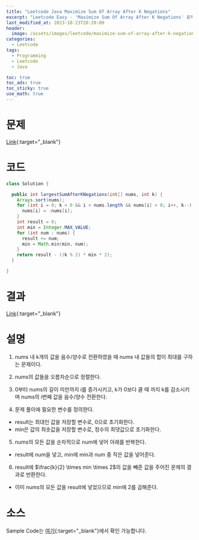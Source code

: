 ```yaml
---
title: "Leetcode Java Maximize Sum Of Array After K Negations"
excerpt: "Leetcode Easy - 'Maximize Sum Of Array After K Negations' 문제 Java 풀이"
last_modified_at: 2023-10-23T20:20:00
header:
  image: /assets/images/leetcode/maximize-sum-of-array-after-k-negations.png
categories:
  - Leetcode
tags:
  - Programming
  - Leetcode
  - Java

toc: true
toc_ads: true
toc_sticky: true
use_math: true
---
```

# 문제
[Link](https://leetcode.com/problems/maximize-sum-of-array-after-k-negations){:target="_blank"}

# 코드
```java
class Solution {

  public int largestSumAfterKNegations(int[] nums, int k) {
    Arrays.sort(nums);
    for (int i = 0; k > 0 && i < nums.length && nums[i] < 0; i++, k--) {
      nums[i] = -nums[i];
    }
    int result = 0;
    int min = Integer.MAX_VALUE;
    for (int num : nums) {
      result += num;
      min = Math.min(min, num);
    }
    return result - ((k % 2) * min * 2);
  }

}
```

# 결과
[Link](https://leetcode.com/problems/maximize-sum-of-array-after-k-negations/submissions/1082060488/){:target="_blank"}

# 설명
1. nums 내 k개의 값을 음수/양수로 전환하였을 때 nums 내 값들의 합이 최대를 구하는 문제이다.

2. nums의 값들을 오름차순으로 정렬한다.

3. 0부터 nums의 길이 미만까지 i를 증가시키고, k가 0보다 클 때 까지 k를 감소시키며 nums의 i번째 값을 음수/양수 전환한다.

4. 문제 풀이에 필요한 변수를 정의한다.
- result는 최대인 값을 저장할 변수로, 0으로 초기화한다.
- min은 값의 최솟값을 저장할 변수로, 정수의 최댓값으로 초기화한다.

5. nums의 모든 값을 순차적으로 num에 넣어 아래를 반복한다.
- result에 num을 넣고, min에 min과 num 중 작은 값을 넣어준다.

6. result에 $\frac{k}{2} \times min \times 2$의 값을 빼준 값을 주어진 문제의 결과로 반환한다.
- 이미 nums의 모든 값을 result에 넣었으므로 min에 2를 곱해준다.

# 소스
Sample Code는 [여기](https://github.com/GracefulSoul/leetcode/blob/master/src/main/java/gracefulsoul/problems/MaximizeSumOfArrayAfterKNegations.java){:target="_blank"}에서 확인 가능합니다.